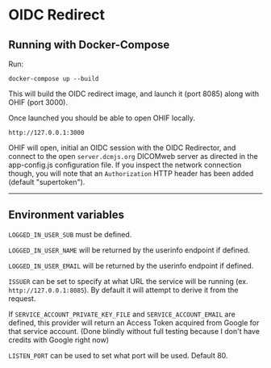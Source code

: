 # OIDC Redirect

## Running with Docker-Compose

Run:

```shell
docker-compose up --build
```

This will build the OIDC redirect image, and launch it (port 8085) along with OHIF (port 3000).

Once launched you should be able to open OHIF locally.

```url
http://127.0.0.1:3000
```

OHIF will open, initial an OIDC session with the OIDC Redirector, and connect to the open `server.dcmjs.org` DICOMweb server as directed in the app-config.js configuration file. If you inspect the network connection though, you will note that an `Authorization` HTTP header has been added (default "supertoken").

---

## Environment variables

`LOGGED_IN_USER_SUB` must be defined.

`LOGGED_IN_USER_NAME` will be returned by the userinfo endpoint if defined.

`LOGGED_IN_USER_EMAIL` will be returned by the userinfo endpoint if defined.

`ISSUER` can be set to specify at what URL the service will be running (ex. `http://127.0.0.1:8085`). By default it will attempt to derive it from the request.

If `SERVICE_ACCOUNT_PRIVATE_KEY_FILE` and `SERVICE_ACCOUNT_EMAIL` are defined, this provider will return an Access Token acquired from Google for that service account. (Done blindly without full testing because I don't have credits with Google right now)

`LISTEN_PORT` can be used to set what port will be used. Default 80.
